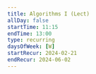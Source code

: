 ```yaml
---
title: Algorithms I (Lect)
allDay: false
startTime: 11:15
endTime: 13:00
type: recurring
daysOfWeek: [W]
startRecur: 2024-02-21
endRecur: 2024-06-02
---
```

